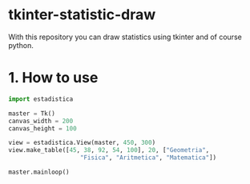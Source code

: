 # tkinter-statistic-draw
With this repository you can draw statistics using tkinter and of course python.
# 1. How to use
```python
import estadistica

master = Tk()
canvas_width = 200
canvas_height = 100

view = estadistica.View(master, 450, 300)
view.make_table([45, 38, 92, 54, 100], 20, ["Geometria",
                    "Fisica", "Aritmetica", "Matematica"])

master.mainloop()
```
